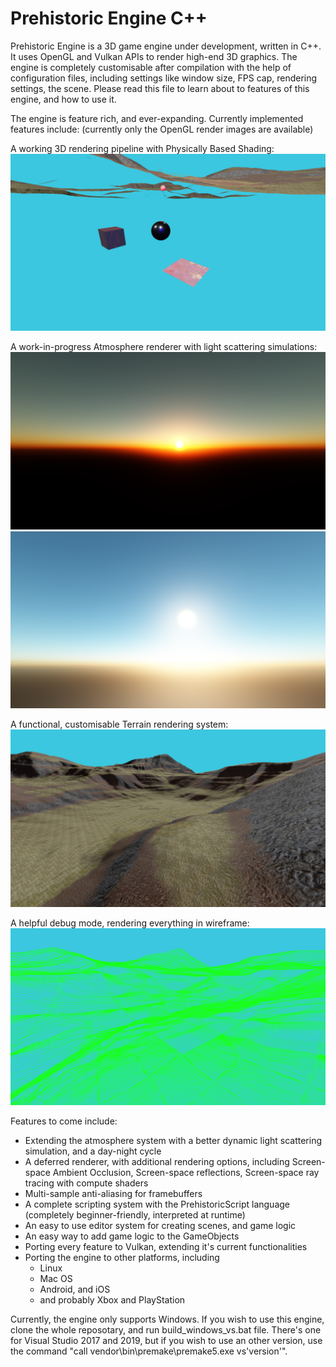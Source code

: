 # Prehistoric Engine C++
Prehistoric Engine is a 3D game engine under development, written in C++. It uses OpenGL and Vulkan APIs to render high-end 3D graphics. 
The engine is completely customisable after compilation with the help of configuration files, including settings like window size, FPS cap, rendering settings, the scene.
Please read this file to learn about to features of this engine, and how to use it.

The engine is feature rich, and ever-expanding. Currently implemented features include: (currently only the OpenGL render images are available)

A working 3D rendering pipeline with Physically Based Shading:
![](/images/pbr_image_1.png)

A work-in-progress Atmosphere renderer with light scattering simulations:
![](/images/atmosphere_1.png)
![](/images/atmosphere_2.png)

A functional, customisable Terrain rendering system:
![](/images/terrain.png)

A helpful debug mode, rendering everything in wireframe:
![](/images/terrain_wireframe.png)

Features to come include:
* Extending the atmosphere system with a better dynamic light scattering simulation, and a day-night cycle
* A deferred renderer, with additional rendering options, including Screen-space Ambient Occlusion, Screen-space reflections, Screen-space ray tracing with compute shaders
* Multi-sample anti-aliasing for framebuffers
* A complete scripting system with the PrehistoricScript language (completely beginner-friendly, interpreted at runtime)
* An easy to use editor system for creating scenes, and game logic
* An easy way to add game logic to the GameObjects
* Porting every feature to Vulkan, extending it's current functionalities
* Porting the engine to other platforms, including
  * Linux
  * Mac OS
  * Android, and iOS
  * and probably Xbox and PlayStation

Currently, the engine only supports Windows. If you wish to use this engine, clone the whole reposotary, and run build_windows_vs<version>.bat file. There's one for Visual Studio 2017 and 2019, but if you wish to use an other version, use the command "call vendor\bin\premake\premake5.exe vs'version'".
